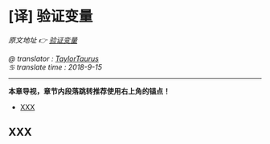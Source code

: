 # [译] 验证变量

*原文地址 👉 [验证变量][0]*

*@ translator : [TaylorTaurus](https://github.com/taylortaurus)*    
*♋ translate time : 2018-9-15*    

---

**本章导视，章节内段落跳转推荐使用右上角的锚点！**

- [XXX](#XXX)

## XXX

[0]: https://www.ranorex.com/help/latest/ranorex-studio-advanced/variables-parameter/validation-variables/
